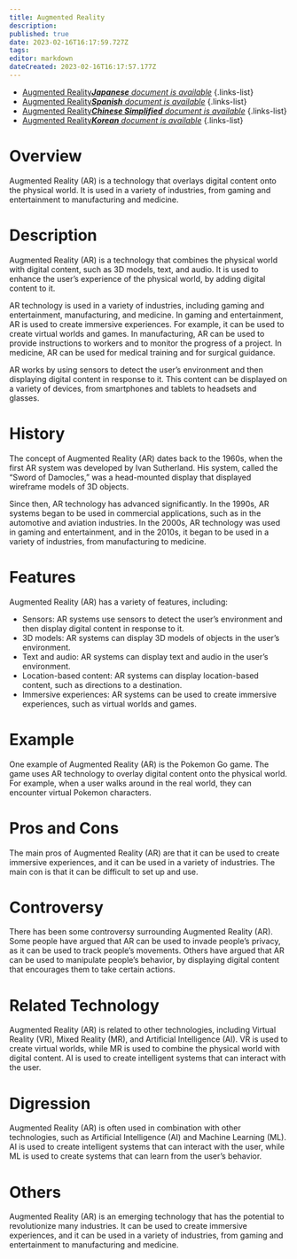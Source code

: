 ```yaml
---
title: Augmented Reality
description: 
published: true
date: 2023-02-16T16:17:59.727Z
tags: 
editor: markdown
dateCreated: 2023-02-16T16:17:57.177Z
---
```


- [Augmented Reality***Japanese** document is available*](/ja/Knowledge-base/Dictionary/augmented-reality)
{.links-list}
- [Augmented Reality***Spanish** document is available*](/es/Knowledge-base/Dictionary/augmented-reality)
{.links-list}
- [Augmented Reality***Chinese Simplified** document is available*](/zh/Knowledge-base/Dictionary/augmented-reality)
{.links-list}
- [Augmented Reality***Korean** document is available*](/ko/Knowledge-base/Dictionary/augmented-reality)
{.links-list}


# Overview
Augmented Reality (AR) is a technology that overlays digital content onto the physical world. It is used in a variety of industries, from gaming and entertainment to manufacturing and medicine.

# Description
Augmented Reality (AR) is a technology that combines the physical world with digital content, such as 3D models, text, and audio. It is used to enhance the user’s experience of the physical world, by adding digital content to it.

AR technology is used in a variety of industries, including gaming and entertainment, manufacturing, and medicine. In gaming and entertainment, AR is used to create immersive experiences. For example, it can be used to create virtual worlds and games. In manufacturing, AR can be used to provide instructions to workers and to monitor the progress of a project. In medicine, AR can be used for medical training and for surgical guidance. 

AR works by using sensors to detect the user’s environment and then displaying digital content in response to it. This content can be displayed on a variety of devices, from smartphones and tablets to headsets and glasses. 

# History
The concept of Augmented Reality (AR) dates back to the 1960s, when the first AR system was developed by Ivan Sutherland. His system, called the “Sword of Damocles,” was a head-mounted display that displayed wireframe models of 3D objects.

Since then, AR technology has advanced significantly. In the 1990s, AR systems began to be used in commercial applications, such as in the automotive and aviation industries. In the 2000s, AR technology was used in gaming and entertainment, and in the 2010s, it began to be used in a variety of industries, from manufacturing to medicine.

# Features
Augmented Reality (AR) has a variety of features, including:

- Sensors: AR systems use sensors to detect the user’s environment and then display digital content in response to it.
- 3D models: AR systems can display 3D models of objects in the user’s environment.
- Text and audio: AR systems can display text and audio in the user’s environment.
- Location-based content: AR systems can display location-based content, such as directions to a destination.
- Immersive experiences: AR systems can be used to create immersive experiences, such as virtual worlds and games.

# Example
One example of Augmented Reality (AR) is the Pokemon Go game. The game uses AR technology to overlay digital content onto the physical world. For example, when a user walks around in the real world, they can encounter virtual Pokemon characters.

# Pros and Cons
The main pros of Augmented Reality (AR) are that it can be used to create immersive experiences, and it can be used in a variety of industries. The main con is that it can be difficult to set up and use.

# Controversy
There has been some controversy surrounding Augmented Reality (AR). Some people have argued that AR can be used to invade people’s privacy, as it can be used to track people’s movements. Others have argued that AR can be used to manipulate people’s behavior, by displaying digital content that encourages them to take certain actions.

# Related Technology
Augmented Reality (AR) is related to other technologies, including Virtual Reality (VR), Mixed Reality (MR), and Artificial Intelligence (AI). VR is used to create virtual worlds, while MR is used to combine the physical world with digital content. AI is used to create intelligent systems that can interact with the user.

# Digression
Augmented Reality (AR) is often used in combination with other technologies, such as Artificial Intelligence (AI) and Machine Learning (ML). AI is used to create intelligent systems that can interact with the user, while ML is used to create systems that can learn from the user’s behavior.

# Others
Augmented Reality (AR) is an emerging technology that has the potential to revolutionize many industries. It can be used to create immersive experiences, and it can be used in a variety of industries, from gaming and entertainment to manufacturing and medicine.